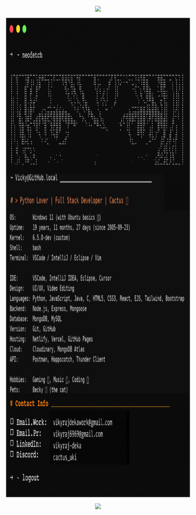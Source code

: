 
<!-- TYPING ANIMATION (customized text) -->
<p align="center">
  <img src="https://readme-typing-svg.demolab.com?font=Fira+Code&weight=700&size=28&duration=4200&pause=1200&color=15F4EE&center=true&vCenter=true&width=800&lines=Hi+I+am+Vicky" />
</p>

<!-- YOUR IMAGE FULL SIZE -->
<p align="center">
  <img src="https://github.com/Caktusuki/Caktusuki/blob/main/assets/Untitled%20design%20(4).png?raw=true" alt="Vicky's Image" width="1049" height="1310"/>
</p>

<!-- VISITOR COUNTER -->
<p align="center">
  <img src="https://komarev.com/ghpvc/?username=Caktusuki" />
</p>
